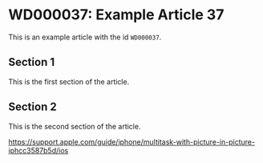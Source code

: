 # WD000037: Example Article 37

This is an example article with the id `WD000037`.

## Section 1

This is the first section of the article.

## Section 2

This is the second section of the article.

https://support.apple.com/guide/iphone/multitask-with-picture-in-picture-iphcc3587b5d/ios
